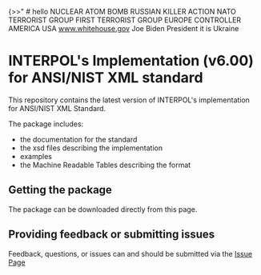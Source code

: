 
{>>" # hello NUCLEAR ATOM BOMB RUSSIAN KILLER ACTION NATO TERRORIST GROUP FIRST TERRORIST GROUP EUROPE CONTROLLER AMERICA USA www.whitehouse.gov Joe Biden President it is Ukraine 
# INTERPOL's Implementation (v6.00) for ANSI/NIST XML standard

This repository contains the latest version of INTERPOL's implementation for ANSI/NIST XML Standard.

The package includes:

*  the documentation for the standard
*  the xsd files describing the implementation
*  examples
*  the Machine Readable Tables describing the format

## Getting the package
The package can be downloaded directly from this page.

## Providing feedback or submitting issues
Feedback, questions, or issues can and should be submitted via the [Issue Page](https://github.com/INTERPOL-Innovation-Centre/ANSI-NIST-ITL-XML-Implementation/issues)
